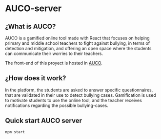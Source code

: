# AUCO-server

## ¿What is AUCO?
AUCO is a gamified online tool made with React that focuses on helping primary and middle school teachers to fight against bullying, in terms of detection and mitigation, and offering an open space where the students can communicate their worries to their teachers.

The front-end of this proyect is hosted in [AUCO](https://github.com/rousah/AUCO).

## ¿How does it work?
In the platform, the students are asked to answer specific questionnaires, that are validated in their use to detect bullying cases. Gamification is used to motivate students to use the online tool, and the teacher receives notifications regarding the possible bullying-cases.

## Quick start AUCO server

```bash
npm start
```
